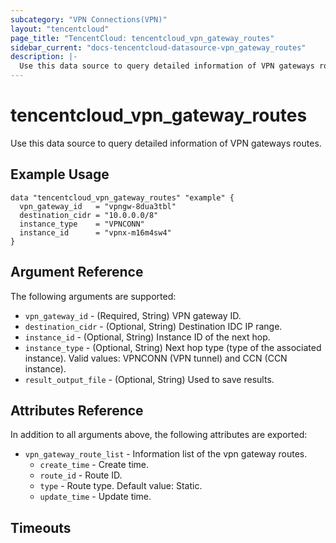 ```yaml
---
subcategory: "VPN Connections(VPN)"
layout: "tencentcloud"
page_title: "TencentCloud: tencentcloud_vpn_gateway_routes"
sidebar_current: "docs-tencentcloud-datasource-vpn_gateway_routes"
description: |-
  Use this data source to query detailed information of VPN gateways routes.
---
```


# tencentcloud_vpn_gateway_routes

Use this data source to query detailed information of VPN gateways routes.

## Example Usage

```hcl
data "tencentcloud_vpn_gateway_routes" "example" {
  vpn_gateway_id   = "vpngw-8dua3tbl"
  destination_cidr = "10.0.0.0/8"
  instance_type    = "VPNCONN"
  instance_id      = "vpnx-m16m4sw4"
}
```

## Argument Reference

The following arguments are supported:

* `vpn_gateway_id` - (Required, String) VPN gateway ID.
* `destination_cidr` - (Optional, String) Destination IDC IP range.
* `instance_id` - (Optional, String) Instance ID of the next hop.
* `instance_type` - (Optional, String) Next hop type (type of the associated instance). Valid values: VPNCONN (VPN tunnel) and CCN (CCN instance).
* `result_output_file` - (Optional, String) Used to save results.

## Attributes Reference

In addition to all arguments above, the following attributes are exported:

* `vpn_gateway_route_list` - Information list of the vpn gateway routes.
  * `create_time` - Create time.
  * `route_id` - Route ID.
  * `type` - Route type. Default value: Static.
  * `update_time` - Update time.


## Timeouts

<no value>


